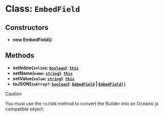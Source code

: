 # Class: `EmbedField`

## Constructors

- **new EmbedField()**

## Methods

- **setInline(`inline`: [`boolean`][BooleanURL])**: **[`this`][ThisURL]**
- **setName(`name`: [`string`][StringURL])**: **[`this`][ThisURL]**
- **setValue(`value`: [`string`][StringURL])**: **[`this`][ThisURL]**
- **toJSON(`inArray?`: [`boolean`][BooleanURL])**: **[`EmbedField`][EmbedFieldURL] | [`EmbedField[]`][EmbedFieldURL]**

> [!CAUTION]
> You must use the `toJSON` method to convert the Builder into an Oceanic.js compatible object.

[BooleanURL]: https://developer.mozilla.org/en-US/docs/Web/JavaScript/Reference/Global_Objects/Boolean
[EmbedFieldURL]: https://docs.oceanic.ws/dev/interfaces/Types_Channels.EmbedField.html
[StringURL]: https://developer.mozilla.org/en-US/docs/Web/JavaScript/Reference/Global_Objects/String
[ThisURL]: https://developer.mozilla.org/en-US/docs/Web/JavaScript/Reference/Operators/this

